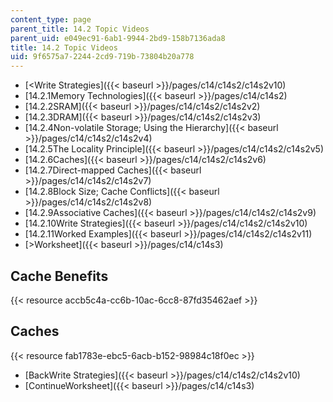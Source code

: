 ```yaml
---
content_type: page
parent_title: 14.2 Topic Videos
parent_uid: e049ec91-6ab1-9944-2bd9-158b7136ada8
title: 14.2 Topic Videos
uid: 9f6575a7-2244-2cd9-719b-73804b20a778
---
```


*   [\<Write Strategies]({{< baseurl >}}/pages/c14/c14s2/c14s2v10)
*   [14.2.1Memory Technologies]({{< baseurl >}}/pages/c14/c14s2)
*   [14.2.2SRAM]({{< baseurl >}}/pages/c14/c14s2/c14s2v2)
*   [14.2.3DRAM]({{< baseurl >}}/pages/c14/c14s2/c14s2v3)
*   [14.2.4Non-volatile Storage; Using the Hierarchy]({{< baseurl >}}/pages/c14/c14s2/c14s2v4)
*   [14.2.5The Locality Principle]({{< baseurl >}}/pages/c14/c14s2/c14s2v5)
*   [14.2.6Caches]({{< baseurl >}}/pages/c14/c14s2/c14s2v6)
*   [14.2.7Direct-mapped Caches]({{< baseurl >}}/pages/c14/c14s2/c14s2v7)
*   [14.2.8Block Size; Cache Conflicts]({{< baseurl >}}/pages/c14/c14s2/c14s2v8)
*   [14.2.9Associative Caches]({{< baseurl >}}/pages/c14/c14s2/c14s2v9)
*   [14.2.10Write Strategies]({{< baseurl >}}/pages/c14/c14s2/c14s2v10)
*   [14.2.11Worked Examples]({{< baseurl >}}/pages/c14/c14s2/c14s2v11)
*   [\>Worksheet]({{< baseurl >}}/pages/c14/c14s3)

Cache Benefits
--------------

{{< resource accb5c4a-cc6b-10ac-6cc8-87fd35462aef >}}

Caches
------

{{< resource fab1783e-ebc5-6acb-b152-98984c18f0ec >}}

*   [BackWrite Strategies]({{< baseurl >}}/pages/c14/c14s2/c14s2v10)
*   [ContinueWorksheet]({{< baseurl >}}/pages/c14/c14s3)